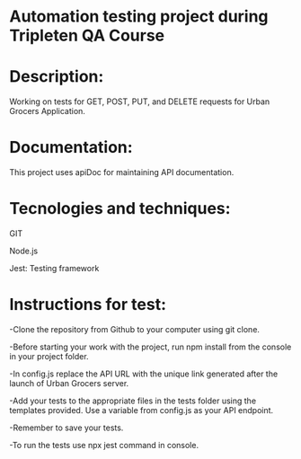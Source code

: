 # Automation testing project during Tripleten QA Course

# Description:
Working on tests for GET, POST, PUT, and DELETE requests for Urban Grocers Application.

# Documentation:
This project uses apiDoc for maintaining API documentation. 

# Tecnologies and techniques:
GIT

Node.js

Jest: Testing framework


# Instructions for test:
-Clone the repository from Github to your computer using git clone.

-Before starting your work with the project, run npm install from the console in your project folder. 

-In config.js replace the API URL with the unique link generated after the launch of Urban Grocers server. 

-Add your tests to the appropriate files in the tests folder using the templates provided. Use a variable from config.js as your API endpoint.

-Remember to save your tests.

-To run the tests use npx jest command in console.

